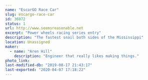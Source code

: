 ```yaml
---
name: "EscarGO Race Car"
slug: escargo-race-car
id: 36072
status: 1
url: http://www.seemsreasonable.net
excerpt: "Power wheels racing series entry"
description: "The fastest snail both sides of the Mississippi"
location: Unassigned
maker:
  - name: "Aren Hill"
    description: "Engineer that really likes making things."
photo_link: 
last-modified-db: "2019-08-17 21:43:17"
last-exported: "2020-04-07 17:18:22"
---
```

